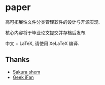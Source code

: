 # paper

高可拓展性文件分类管理软件的设计与开源实现.

核心内容将于毕业论文提交并存档后发布.

中文 + LaTeX, 请使用 XeLaTeX 编译.

## Thanks

- [Sakura shem](https://github.com/Sakura-shem/JLUThesis)
- [Geek iFan](https://github.com/geekifan)
